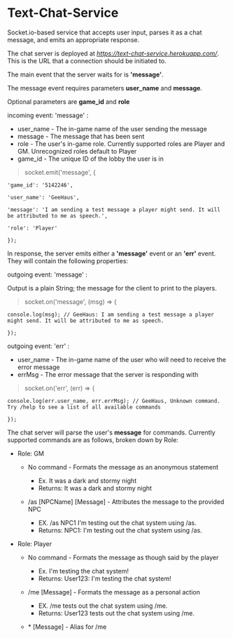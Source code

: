 # Text-Chat-Service

Socket.io-based service that accepts user input, parses it as a chat message, and emits an appropriate response.


The chat server is deployed at *https://text-chat-service.herokuapp.com/*. This is the URL that a connection should be initiated to.


The main event that the server waits for is **'message'**. 

The message event requires parameters **user_name** and **message**.

Optional parameters are **game_id** and **role**


incoming event: 'message' :

* user_name - The in-game name of the user sending the message
* message   - The message that has been sent
* role      - The user's in-game role. Currently supported roles are Player and GM. Unrecognized roles default to Player
* game_id   - The unique ID of the lobby the user is in

> socket.emit('message', {

    'game_id': '5142246',

    'user_name': 'GeeHaus',

    'message': 'I am sending a test message a player might send. It will be attributed to me as speech.',

    'role': 'Player'

    });



In response, the server emits either a **'message'** event or an **'err'** event. They will contain the following properties:


outgoing event: 'message' :


Output is a plain String; the message for the client to print to the players.

> socket.on('message', (msg) => {

    console.log(msg); // GeeHaus: I am sending a test message a player might send. It will be attributed to me as speech.

    });


outgoing event: 'err' :


* user_name - The in-game name of the user who will need to receive the error message
* errMsg    - The error message that the server is responding with

> socket.on('err', (err) => {

    console.log(err.user_name, err.errMsg); // GeeHaus, Unknown command. Try /help to see a list of all available commands

    });



The chat server will parse the user's **message** for commands. Currently supported commands are as follows, broken down by Role:

* Role: GM
    * No command - Formats the message as an anonymous statement
        - Ex.      It was a dark and stormy night
        - Returns: It was a dark and stormy night

    * /as \[NPCName\] \[Message\] - Attributes the message to the provided NPC
        - EX.      /as NPC1 I'm testing out the chat system using /as.
        - Returns: NPC1: I'm testing out the chat system using /as.


* Role: Player
    * No command - Formats the message as though said by the player
        - Ex.      I'm testing the chat system!
        - Returns: User123: I'm testing the chat system!

    * /me \[Message\] - Formats the message as a personal action
        - EX.      /me tests out the chat system using /me.
        - Returns: User123 tests out the chat system using /me.

    * \* \[Message\]  - Alias for /me